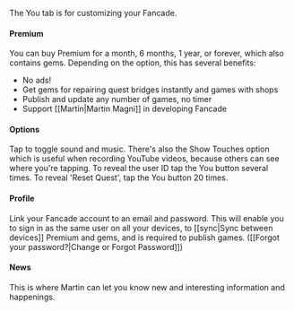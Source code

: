 The You tab is for customizing your Fancade.

#### Premium
You can buy Premium for a month, 6 months, 1 year, or forever, which also contains gems. Depending on the option, this has several benefits:
- No ads!
- Get gems for repairing quest bridges instantly and games with shops
- Publish and update any number of games, no timer
- Support [[Martin|Martin Magni]] in developing Fancade

#### Options
Tap to toggle sound and music. There's also the Show Touches option which is useful when recording YouTube videos, because others can see where you're tapping. To reveal the user ID tap the You button several times. To reveal 'Reset Quest', tap the You button 20 times.

#### Profile
Link your Fancade account to an email and password. This will enable you to sign in as the same user on all your devices, to [[sync|Sync between devices]] Premium and gems, and is required to publish games. ([[Forgot your password?|Change or Forgot Password]])

#### News
This is where Martin can let you know new and interesting information and happenings.
